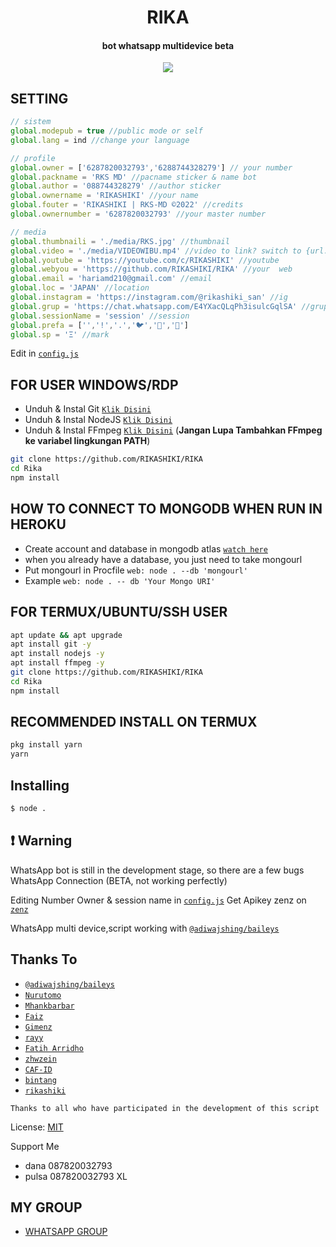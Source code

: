 ## <h1 align="center">RIKA</h1>
<h4 align="center">bot whatsapp multidevice beta</h4>
<p align="center">
	<img src="https://www.wallpapertip.com/wmimgs/174-1741670_anime-gif-wallpaper-hd.jpg">
</p>



## SETTING
````ts
// sistem
global.modepub = true //public mode or self
global.lang = ind //change your language

// profile
global.owner = ['6287820032793','6288744328279'] // your number
global.packname = 'RKS MD' //pacname sticker & name bot
global.author = '088744328279' //author sticker
global.ownername = 'RIKASHIKI' //your name
global.fouter = 'RIKASHIKI | RKS-MD ©2022' //credits
global.ownernumber = '6287820032793' //your master number

// media
global.thumbnaili = './media/RKS.jpg' //thumbnail
global.video = './media/VIDEOWIBU.mp4' //video to link? switch to {url: 'yourlinkvideo' }
global.youtube = 'https://youtube.com/c/RIKASHIKI' //youtube
global.webyou = 'https://github.com/RIKASHIKI/RIKA' //your  web
global.email = 'hariamd210@gmail.com' //email
global.loc = 'JAPAN' //location
global.instagram = 'https://instagram.com/@rikashiki_san' //ig
global.grup = 'https://chat.whatsapp.com/E4YXacQLqPh3isulcGqlSA' //grup whatsapp
global.sessionName = 'session' //session
global.prefa = ['','!','.','🐦','🐤','🗿'] 
global.sp = 'Ξ' //mark
````
Edit in [`config.js`](https://github.com/RIKASHIKI/RIKA/blob/master/config.js)


## FOR USER WINDOWS/RDP

* Unduh & Instal Git [`Klik Disini`](https://git-scm.com/downloads)
* Unduh & Instal NodeJS [`Klik Disini`](https://nodejs.org/en/download)
* Unduh & Instal FFmpeg [`Klik Disini`](https://ffmpeg.org/download.html) (**Jangan Lupa Tambahkan FFmpeg ke variabel lingkungan PATH**)


```bash
git clone https://github.com/RIKASHIKI/RIKA
cd Rika
npm install
```

## HOW TO CONNECT TO MONGODB WHEN RUN IN HEROKU

* Create account and database in mongodb atlas [`watch here`](https://youtu.be/rPqRyYJmx2g)
* when you already have a database, you just need to take mongourl
* Put mongourl in Procfile `web: node . --db 'mongourl'`
* Example `web: node . -- db 'Your Mongo URI'`



## FOR TERMUX/UBUNTU/SSH USER

```bash
apt update && apt upgrade
apt install git -y
apt install nodejs -y
apt install ffmpeg -y
git clone https://github.com/RIKASHIKI/RIKA
cd Rika
npm install
```
## RECOMMENDED INSTALL ON TERMUX

```bash
pkg install yarn
yarn
```

## Installing
```bash
$ node .
```

## ❗ Warning
WhatsApp bot is still in the development stage, so there are a few bugs
WhatsApp Connection (BETA, not working perfectly)

Editing Number Owner & session name in [`config.js`](https://github.com/RIKASHIKI/RIKA/blob/master/config.js)
Get Apikey zenz on [`zenz`](https://zenzapi.xyz/pricing)

WhatsApp multi device,script working with [`@adiwajshing/baileys`](https://github.com/adiwajshing/baileys)
## Thanks To
* [`@adiwajshing/baileys`](https://github.com/adiwajshing/baileys)
* [`Nurutomo`](https://github.com/Nurutomo)
* [`Mhankbarbar`](https://github.com/MhankBarBar)
* [`Faiz`](https://github.com/FaizBastomi)
* [`Gimenz`](https://github.com/Gimenz)
* [`rayy`](https://github.com/rayyreall)
* [`Fatih Arridho`](https://github.com/FatihArridho)
* [`zhwzein`](https://github.com/zhwzein)
* [`CAF-ID`](https://github.com/CAF-ID)
* [`bintang`](https://github.com/Bintangp02)
* [`rikashiki`](https://github.com/RIKASHIKI)

```Thanks to all who have participated in the development of this script```


License: [MIT](https://en.wikipedia.org/wiki/MIT_License)

Support Me
* dana  087820032793
* pulsa 087820032793 XL
## MY GROUP

- [WHATSAPP GROUP](https://chat.whatsapp.com/E4YXacQLqPh3isulcGqlSA)
